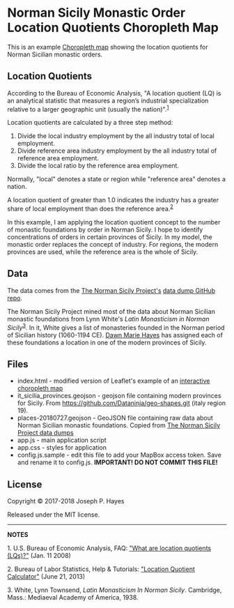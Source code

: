 # Norman Sicily Monastic Order Location Quotients Choropleth Map

This is an example [Choropleth map](https://en.wikipedia.org/wiki/Choropleth_map)
showing the location quotients for Norman Sicilian monastic orders.

## Location Quotients

According to the Bureau of Economic Analysis, "A location quotient (LQ) is an
analytical statistic that measures a region’s industrial specialization
relative to a larger geographic unit (usually the nation)".<sup>[1](#footnote1)</sup>

Location quotients are calculated by a three step method:
1. Divide the local industry employment by the all industry total of local
employment.
1. Divide reference area industry employment by the all industry total of
reference area employment.
1. Divide the local ratio by the reference area employment.

Normally, "local" denotes a state or region while "reference area" denotes a
nation.

A location quotient of greater than 1.0 indicates the industry has a greater
share of local employment than does the reference area.<sup>[2](#footnote2)</sup>

In this example, I am applying the location quotient concept to the number of
monastic foundations by order in Norman Sicily. I hope to identify
concentrations of orders in certain provinces of Sicily. In my model, the
monastic order replaces the concept of industry. For regions, the modern
provinces are used, while the reference area is the whole of Sicily.

## Data

The data comes from the [The Norman Sicily Project's](http://www.normansicily.org/)
[data dump GitHub repo](https://github.com/the-norman-sicily-project/data-dumps).

The Norman Sicily Project mined most of the data about Norman Sicilian monastic
foundations from Lynn White's *Latin Monasticism in Norman Sicily*<sup>[3](#footnote3)</sup>.
In it, White gives a list of monasteries founded in the Norman period of
Sicilian history (1060-1194 CE). [Dawn Marie Hayes](http://www.thehayesweb.org/dhayes/)
has assigned each of these foundations a location in one of the modern
provinces of Sicily.

## Files

* index.html - modified version of Leaflet's example of an
  [interactive choropleth map](http://leafletjs.com/examples/choropleth/example.html)
* it_sicilia_provinces.geojson - geojson file containing modern provinces for
  Sicily. From https://github.com/Dataninja/geo-shapes.git (italy region 19).
* places-20180727.geojson - GeoJSON file containing raw data about Norman Sicilian
  monastic foundations. Copied from
  [The Norman Sicily Project data dumps](https://github.com/the-norman-sicily-project/data-dumps/blob/master/2018-07-27/)
* app.js - main application script
* app.css - styles for application
* config.js.sample - edit this file to add your MapBox access token. Save and
  rename it to config.js. **IMPORTANT! DO NOT COMMIT THIS FILE!**

## License

Copyright © 2017-2018 Joseph P. Hayes

Released under the MIT license.

***

**NOTES**

<a name="footnote1">1.</a> U.S. Bureau of Economic Analysis, FAQ:
["What are location quotients (LQs)?"](https://www.bea.gov/faq/index.cfm?faq_id=478) (Jan. 11 2008)

<a name="footnote2">2.</a> Bureau of Labor Statistics, Help & Tutorials:
["Location Quotient Calculator"](https://www.bls.gov/help/def/lq.htm) (June 21, 2013)

<a name="footnote3">3.</a> White, Lynn Townsend, *Latin Monasticism In Norman
Sicily*. Cambridge, Mass.: Mediaeval Academy of America, 1938.
